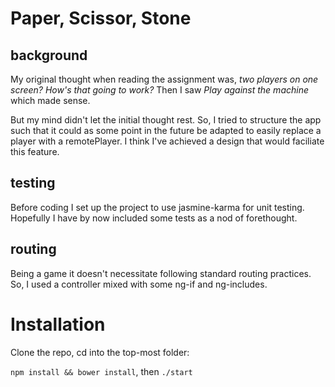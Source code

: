 
# Paper, Scissor, Stone

## background
My original thought when reading the assignment was, _two players on one screen? How's that going to 
work?_ Then I saw _Play against the machine_ which made sense.

But my mind didn't let the initial thought rest.  So, I tried to structure the app such that it could
as some point in the future be adapted to easily replace a player with a remotePlayer. I think I've 
achieved a design that would faciliate this feature. 
 
## testing
Before coding I set up the project to use jasmine-karma for unit testing. Hopefully I have by now
included some tests as a nod of forethought.

## routing

Being a game it doesn't necessitate following standard routing practices. 
So, I used a controller mixed with some ng-if and ng-includes.

# Installation
Clone the repo, cd into the top-most folder:

  `npm install && bower install`, then `./start`

